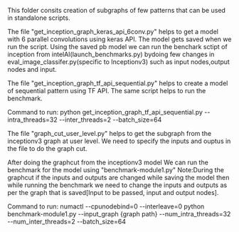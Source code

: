 This folder consits creation of subgraphs of few patterns that can be used in standalone scripts.

The file "get_inception_graph_keras_api_6conv.py" helps to get a model with 6 parallel convolutions using keras API. The model gets saved when we run the script. Using the saved pb model we can run the benchark sctipt of inception from intelAI(launch_benchmarks.py) bydoing few changes in eval_image_classifer.py(specific to Inceptionv3) such as input nodes,output nodes and input.


The file "get_inception_graph_tf_api_sequential.py" helps to create a model of sequential pattern using TF API. The same script helps to run the benchmark.

Command to run:
python get_inception_graph_tf_api_sequential.py --intra_threads=32 --inter_threads=2 --batch_size=64

The file "graph_cut_user_level.py" helps to get the subgraph from the inceptionv3 graph at user level.
We need to specify the inputs and ouptus in the file to do the graph cut.

After doing the graphcut from the inceptionv3 model
We can run the benchmark for the model using "benchmark-module1.py"
Note:During the graphcut if the inputs and outputs are changed while saving the model then while running the benchmark we need to change the inputs and outputs as per the graph that is saved[Input to be passed, input and output nodes].

Command to run:
numactl --cpunodebind=0 --interleave=0 python benchmark-module1.py --input_graph {graph path} --num_intra_threads=32 --num_inter_threads=2 --batch_size=64
